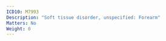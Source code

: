 ```yaml
---
ICD10: M7993
Description: "Soft tissue disorder, unspecified: Forearm"
Matters: No
Weight: 0
---
```

